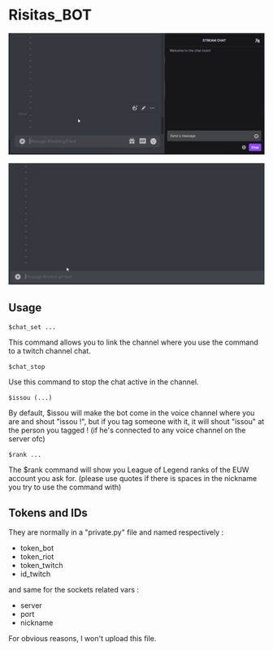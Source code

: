 # Risitas_BOT

![](chat_record1.gif)

![](rank_record.gif)

## Usage

```
$chat_set ...
```

This command allows you to link the channel where you use the command to a twitch channel chat.

```
$chat_stop
```

Use this command to stop the chat active in the channel.

```
$issou (...)
```

By default, $issou will make the bot come in the voice channel where you are and shout "issou !", but if you tag someone with it, it will shout "issou" at the person you tagged ! (if he's connected to any voice channel on the server ofc)

```
$rank ...
```

The $rank command will show you League of Legend ranks of the EUW account you ask for. (please use quotes if there is spaces in the nickname you try to use the command with)

## Tokens and IDs

They are normally in a "private.py" file and named respectively :
* token_bot
* token_riot
* token_twitch
* id_twitch

and same for the sockets related vars :
* server
* port
* nickname

For obvious reasons, I won't upload this file.
